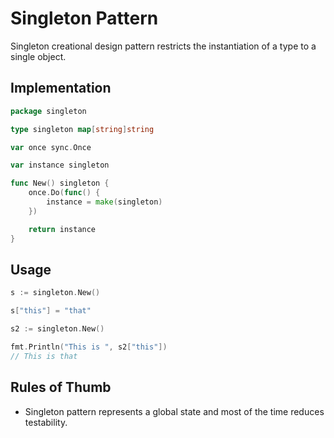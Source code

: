 # Singleton Pattern

Singleton creational design pattern restricts the instantiation of a type to a single object.

## Implementation

```go
package singleton

type singleton map[string]string

var once sync.Once

var instance singleton

func New() singleton {
	once.Do(func() {
		instance = make(singleton)
	})

	return instance
}
```

## Usage

```go
s := singleton.New()

s["this"] = "that"

s2 := singleton.New()

fmt.Println("This is ", s2["this"])
// This is that
```

## Rules of Thumb

- Singleton pattern represents a global state and most of the time reduces testability.
